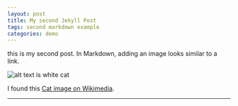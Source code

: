 ```yaml
---
layout: post
title: My second Jekyll Post
tags: second markdown example
categories: demo
---
```


this is my second post.
In Markdown, adding an image looks similar to a link. 


![alt text is white cat](https://upload.wikimedia.org/wikipedia/commons/thumb/b/b1/VAN_CAT.png/480px-VAN_CAT.png)

I found this [Cat image on Wikimedia](https://commons.wikimedia.org/wiki/File:VAN_CAT.png).

------------------------------------

